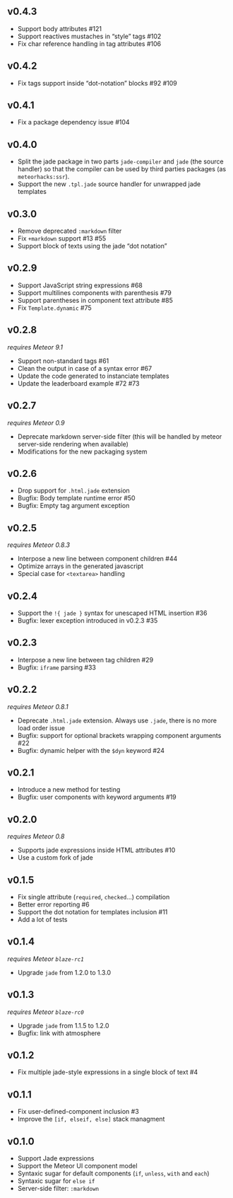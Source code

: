 ## v0.4.3

* Support body attributes #121
* Support reactives mustaches in “style” tags #102
* Fix char reference handling in tag attributes #106

## v0.4.2

* Fix tags support inside “dot-notation” blocks #92 #109

## v0.4.1

* Fix a package dependency issue #104

## v0.4.0

* Split the jade package in two parts `jade-compiler` and `jade` (the source
handler) so that the compiler can be used by third parties packages (as
`meteorhacks:ssr`).
* Support the new `.tpl.jade` source handler for unwrapped jade templates

## v0.3.0

* Remove deprecated `:markdown` filter
* Fix `+markdown` support #13 #55
* Support block of texts using the jade “dot notation”

## v0.2.9

* Support JavaScript string expressions #68
* Support multilines components with parenthesis #79
* Support parentheses in component text attribute #85
* Fix `Template.dynamic` #75

## v0.2.8

*requires Meteor 9.1*

* Support non-standard tags #61
* Clean the output in case of a syntax error #67
* Update the code generated to instanciate templates
* Update the leaderboard example #72 #73

## v0.2.7

*requires Meteor 0.9*

* Deprecate markdown server-side filter (this will be handled by meteor
server-side rendering when available)
* Modifications for the new packaging system

## v0.2.6

* Drop support for `.html.jade` extension
* Bugfix: Body template runtime error #50
* Bugfix: Empty tag argument exception

## v0.2.5

*requires Meteor 0.8.3*

* Interpose a new line between component children #44
* Optimize arrays in the generated javascript
* Special case for `<textarea>` handling

## v0.2.4

* Support the `!{ jade }` syntax for unescaped HTML insertion #36
* Bugfix: lexer exception introduced in v0.2.3 #35

## v0.2.3

* Interpose a new line between tag children #29
* Bugfix: `iframe` parsing #33

## v0.2.2

*requires Meteor 0.8.1*

* Deprecate `.html.jade` extension. Always use `.jade`, there is no more load
order issue
* Bugfix: support for optional brackets wrapping component arguments #22
* Bugfix: dynamic helper with the `$dyn` keyword #24

## v0.2.1

* Introduce a new method for testing
* Bugfix: user components with keyword arguments #19

## v0.2.0

*requires Meteor 0.8*

* Supports jade expressions inside HTML attributes #10
* Use a custom fork of jade

## v0.1.5

* Fix single attribute (`required`, `checked`...) compilation
* Better error reporting #6
* Support the dot notation for templates inclusion #11
* Add a lot of tests

## v0.1.4

*requires Meteor `blaze-rc1`*

* Upgrade `jade` from 1.2.0 to 1.3.0

## v0.1.3

*requires Meteor `blaze-rc0`*

* Upgrade `jade` from 1.1.5 to 1.2.0
* Bugfix: link with atmosphere

## v0.1.2

* Fix multiple jade-style expressions in a single block of text #4

## v0.1.1

* Fix user-defined-component inclusion #3
* Improve the `[if, elseif, else]` stack managment

## v0.1.0

* Support Jade expressions
* Support the Meteor UI component model
* Syntaxic sugar for default components (`if`, `unless`, `with` and `each`)
* Syntaxic sugar for `else if`
* Server-side filter: `:markdown`
